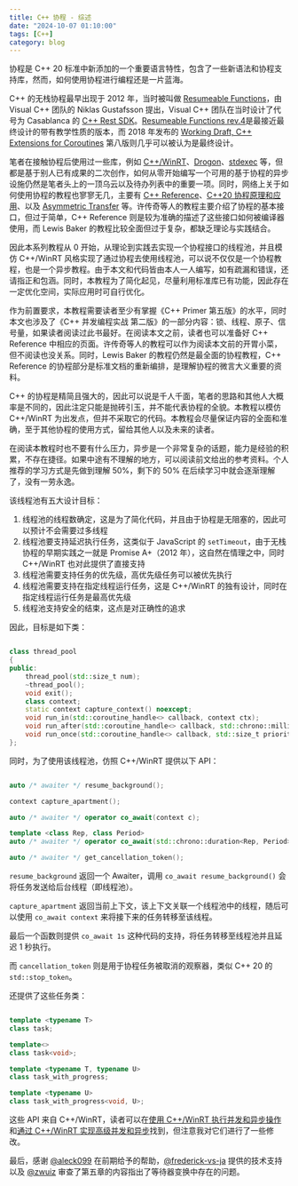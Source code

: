 ```yaml
---
title: C++ 协程 - 综述
date: "2024-10-07 01:10:00"
tags: [C++]
category: blog
---
```

协程是 C++ 20 标准中新添加的一个重要语言特性，包含了一些新语法和协程支持库，然而，如何使用协程进行编程还是一片蓝海。

<!-- more -->

C++ 的无栈协程最早出现于 2012 年，当时被叫做 [Resumeable Functions](https://www.open-std.org/JTC1/SC22/WG21/docs/papers/2012/n3328.pdf)，由 Visual C++ 团队的 Niklas Gustafsson 提出，Visual C++ 团队在当时设计了代号为 Casablanca 的 [C++ Rest SDK](https://github.com/microsoft/cpprestsdk)。[Resumeable Functions rev.4](https://isocpp.org/files/papers/N4402.pdf)是最接近最终设计的带有教学性质的版本，而 2018 年发布的 [Working Draft, C++ Extensions for Coroutines](https://www.open-std.org/jtc1/sc22/wg21/docs/papers/2018/p0057r8.pdf) 第八版则几乎可以被认为是最终设计。

笔者在接触协程后使用过一些库，例如 [C++/WinRT](https://github.com/microsoft/cppwinrt)、[Drogon](https://github.com/drogonframework/drogon)、[stdexec](https://github.com/NVIDIA/stdexec) 等，但都是基于别人已有成果的二次创作，如何从零开始编写一个可用的基于协程的异步设施仍然是笔者头上的一顶乌云以及待办列表中的重要一项。同时，网络上关于如何使用协程的教程也寥寥无几，主要有 [C++ Reference](https://zh.cppreference.com/w/cpp/language/coroutines)、[C++20 协程原理和应用](https://zhuanlan.zhihu.com/p/497224333)、以及 [Asymmetric Transfer](https://lewissbaker.github.io/) 等。许传奇等人的教程主要介绍了协程的基本接口，但过于简单，C++ Reference 则是较为准确的描述了这些接口如何被编译器使用，而 Lewis Baker 的教程比较全面但过于复杂，都缺乏理论与实践结合。

因此本系列教程从 0 开始，从理论到实践去实现一个协程接口的线程池，并且模仿 C++/WinRT 风格实现了通过协程去使用线程池，可以说不仅仅是一个协程教程，也是一个异步教程。由于本文和代码皆由本人一人编写，如有疏漏和错误，还请指正和包涵。同时，本教程为了简化起见，尽量利用标准库已有功能，因此存在一定优化空间，实际应用时可自行优化。

作为前置要求，本教程需要读者至少有掌握《C++ Primer 第五版》的水平，同时本文也涉及了《C++ 并发编程实战 第二版》的一部分内容：锁、线程、原子、信号量，如果读者阅读过此书最好。在阅读本文之前，读者也可以准备好 C++ Reference 中相应的页面。许传奇等人的教程可以作为阅读本文前的开胃小菜，但不阅读也没关系。同时，Lewis Baker 的教程仍然是最全面的协程教程，C++ Reference 的协程部分是标准文档的重新编排，是理解协程的微言大义重要的资料。

C++ 的协程是精简且强大的，因此可以说是千人千面，笔者的思路和其他人大概率是不同的，因此注定只能是抛砖引玉，并不能代表协程的全貌。本教程以模仿 C++/WinRT 为出发点，但并不采取它的代码。本教程会尽量保证内容的全面和准确，至于其他协程的使用方式，留给其他人以及未来的读者。

在阅读本教程时也不要有什么压力，异步是一个非常复杂的话题，能力是经验的积累，不存在捷径。如果中途有不理解的地方，可以阅读前文给出的参考资料。个人推荐的学习方式是先做到理解 50%，剩下的 50% 在后续学习中就会逐渐理解了，没有一劳永逸。

该线程池有五大设计目标：

1. 线程池的线程数确定，这是为了简化代码，并且由于协程是无阻塞的，因此可以预计不会需要过多线程
2. 线程池要支持延迟执行任务，这类似于 JavaScript 的 `setTimeout`，由于无栈协程的早期实践之一就是 Promise A+（2012 年），这自然在情理之中，同时 C++/WinRT 也对此提供了直接支持
3. 线程池需要支持任务的优先级，高优先级任务可以被优先执行
4. 线程池需要支持在指定线程运行任务，这是 C++/WinRT 的独有设计，同时在指定线程运行任务是最高优先级
5. 线程池支持安全的结束，这点是对正确性的追求

因此，目标是如下类：

```cpp

class thread_pool
{
public:
	thread_pool(std::size_t num);
	~thread_pool();
	void exit();
	class context;
	static context capture_context() noexcept;
	void run_in(std::coroutine_handle<> callback, context ctx);
	void run_after(std::coroutine_handle<> callback, std::chrono::milliseconds duration);
	void run_once(std::coroutine_handle<> callback, std::size_t priority);
};

```

同时，为了使用该线程池，仿照 C++/WinRT 提供以下 API：

```cpp

auto /* awaiter */ resume_background();

context capture_apartment();

auto /* awaiter */ operator co_await(context c);

template <class Rep, class Period>
auto /* awaiter */ operator co_await(std::chrono::duration<Rep, Period> d);

auto /* awaiter */ get_cancellation_token();

```

`resume_background` 返回一个 Awaiter，调用 `co_await resume_background()` 会将任务发送给后台线程（即线程池）。

`capture_apartment` 返回当前上下文，该上下文关联一个线程池中的线程，随后可以使用 `co_await context` 来将接下来的任务转移至该线程。

最后一个函数则提供 `co_await 1s` 这种代码的支持，将任务转移至线程池并且延迟 1 秒执行。

而 `cancellation_token` 则是用于协程任务被取消的观察器，类似 C++ 20 的 `std::stop_token`。

还提供了这些任务类：

```cpp

template <typename T>
class task;

template<>
class task<void>;

template <typename T, typename U>
class task_with_progress;

template <typename U>
class task_with_progress<void, U>;

```

这些 API 来自 C++/WinRT，读者可以在[使用 C++/WinRT 执行并发和异步操作](https://learn.microsoft.com/zh-cn/windows/uwp/cpp-and-winrt-apis/concurrency)和[通过 C++/WinRT 实现高级并发和异步](https://learn.microsoft.com/zh-cn/windows/uwp/cpp-and-winrt-apis/concurrency-2)找到，但注意我对它们进行了一些修改。

最后，感谢 [@aleck099](https://github.com/aleck099) 在前期给予的帮助，[@frederick-vs-ja](https://github.com/frederick-vs-ja) 提供的技术支持以及 [@zwuiz](https://github.com/) 审查了第五章的内容指出了等待器变换中存在的问题。
